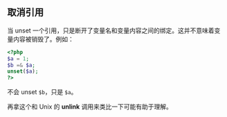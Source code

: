 取消引用
--------

当 unset
一个引用，只是断开了变量名和变量内容之间的绑定。这并不意味着变量内容被销毁了。例如：

``` php
<?php
$a = 1;
$b =& $a;
unset($a);
?>
```

不会 unset `$b`，只是 `$a`。

再拿这个和 Unix 的 **unlink** 调用来类比一下可能有助于理解。
